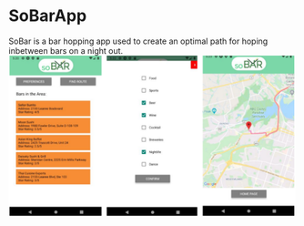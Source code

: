 # SoBarApp
SoBar is a bar hopping app used to create an optimal path for hoping inbetween bars on a night out.
![Image of App](https://github.com/Wililee/SoBarApp/blob/master/SoBar/service/SoBarPictures.png)
